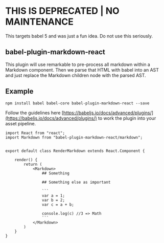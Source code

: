 # THIS IS DEPRECATED | NO MAINTENANCE
This targets babel 5 and was just a fun idea. Do not use this seriously. 

## babel-plugin-markdown-react

This plugin will use remarkable to pre-process all markdown within a Markdown component. Then we parse that HTML with babel into an AST and just replace the Markdown children node with the parsed AST.

## Example

`npm install babel babel-core babel-plugin-markdown-react --save`

Follow the guidelines here [https://babeljs.io/docs/advanced/plugins/](https://babeljs.io/docs/advanced/plugins/) to work the plugin into your asset pipeline.



```
import React from "react";
import Markdown from "babel-plugin-markdown-react/markdown";


export default class RenderMarkdown extends React.Component {

    render() {
        return (
            <Markdown>
                ## Something

                ## Something else as important

                ```
                var a = 1;
                var b = 2;
                var c = a + b;

                console.log(c) //3 => Math
                ```
            </Markdown>
        )
    }
}
```
